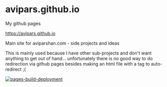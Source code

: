 # avipars.github.io
My github pages 


https://avipars.github.io 



Main site for aviparshan.com - side projects and ideas

This is mainly used because I have other sub-projects and don't want anything to get out of hand... unfortunately there is no good way to do redirection via github pages besides making an html file with a tag to auto-redirect ;( 

[![pages-build-deployment](https://github.com/avipars/avipars.github.io/actions/workflows/pages/pages-build-deployment/badge.svg)](https://github.com/avipars/avipars.github.io/actions/workflows/pages/pages-build-deployment)
